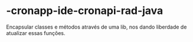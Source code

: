 # -cronapp-ide-cronapi-rad-java
Encapsular classes e métodos através de uma lib, nos dando liberdade de atualizar essas funções.
